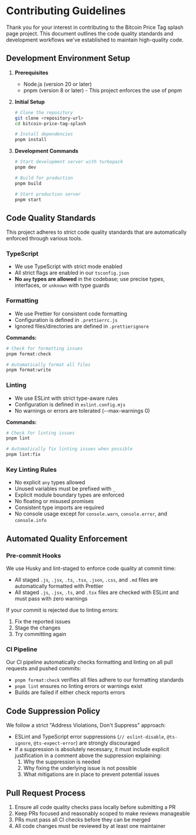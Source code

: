 # Contributing Guidelines

Thank you for your interest in contributing to the Bitcoin Price Tag splash page project. This document outlines the code quality standards and development workflows we've established to maintain high-quality code.

## Development Environment Setup

1. **Prerequisites**

   - Node.js (version 20 or later)
   - pnpm (version 8 or later) - This project enforces the use of pnpm

2. **Initial Setup**

   ```bash
   # Clone the repository
   git clone <repository-url>
   cd bitcoin-price-tag-splash

   # Install dependencies
   pnpm install
   ```

3. **Development Commands**

   ```bash
   # Start development server with turbopack
   pnpm dev

   # Build for production
   pnpm build

   # Start production server
   pnpm start
   ```

## Code Quality Standards

This project adheres to strict code quality standards that are automatically enforced through various tools.

### TypeScript

- We use TypeScript with strict mode enabled
- All strict flags are enabled in our `tsconfig.json`
- **No `any` types are allowed** in the codebase; use precise types, interfaces, or `unknown` with type guards

### Formatting

- We use Prettier for consistent code formatting
- Configuration is defined in `.prettierrc.js`
- Ignored files/directories are defined in `.prettierignore`

**Commands:**

```bash
# Check for formatting issues
pnpm format:check

# Automatically format all files
pnpm format:write
```

### Linting

- We use ESLint with strict type-aware rules
- Configuration is defined in `eslint.config.mjs`
- No warnings or errors are tolerated (--max-warnings 0)

**Commands:**

```bash
# Check for linting issues
pnpm lint

# Automatically fix linting issues when possible
pnpm lint:fix
```

### Key Linting Rules

- No explicit `any` types allowed
- Unused variables must be prefixed with `_`
- Explicit module boundary types are enforced
- No floating or misused promises
- Consistent type imports are required
- No console usage except for `console.warn`, `console.error`, and `console.info`

## Automated Quality Enforcement

### Pre-commit Hooks

We use Husky and lint-staged to enforce code quality at commit time:

- All staged `.js`, `.jsx`, `.ts`, `.tsx`, `.json`, `.css`, and `.md` files are automatically formatted with Prettier
- All staged `.js`, `.jsx`, `.ts`, and `.tsx` files are checked with ESLint and must pass with zero warnings

If your commit is rejected due to linting errors:

1. Fix the reported issues
2. Stage the changes
3. Try committing again

### CI Pipeline

Our CI pipeline automatically checks formatting and linting on all pull requests and pushed commits:

- `pnpm format:check` verifies all files adhere to our formatting standards
- `pnpm lint` ensures no linting errors or warnings exist
- Builds are failed if either check reports errors

## Code Suppression Policy

We follow a strict "Address Violations, Don't Suppress" approach:

- ESLint and TypeScript error suppressions (`// eslint-disable`, `@ts-ignore`, `@ts-expect-error`) are strongly discouraged
- If a suppression is absolutely necessary, it must include explicit justification in a comment above the suppression explaining:
  1. Why the suppression is needed
  2. Why fixing the underlying issue is not possible
  3. What mitigations are in place to prevent potential issues

## Pull Request Process

1. Ensure all code quality checks pass locally before submitting a PR
2. Keep PRs focused and reasonably scoped to make reviews manageable
3. PRs must pass all CI checks before they can be merged
4. All code changes must be reviewed by at least one maintainer
